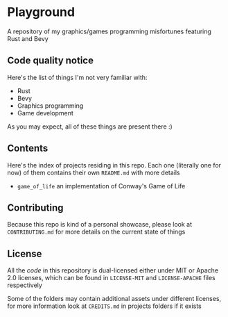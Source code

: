 # Playground

A repository of my graphics/games programming misfortunes featuring Rust and Bevy

## Code quality notice

Here's the list of things I'm not very familiar with:

- Rust
- Bevy
- Graphics programming
- Game development

As you may expect, all of these things are present there :)

## Contents

Here's the index of projects residing in this repo. Each one (literally one for now) of them contains their own `README.md` with more details

- `game_of_life` an implementation of Conway's Game of Life

## Contributing

Because this repo is kind of a personal showcase, please look at `CONTRIBUTING.md` for more details on the current state of things

## License

All the *code* in this repository is dual-licensed either under MIT or Apache 2.0 licenses, which can be found in `LICENSE-MIT` and `LICENSE-APACHE` files respectively

Some of the folders may contain additional assets under different licenses, for more information look at `CREDITS.md` in projects folders if it exists
